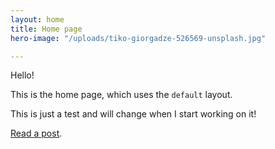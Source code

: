 ```yaml
---
layout: home
title: Home page
hero-image: "/uploads/tiko-giorgadze-526569-unsplash.jpg"

---
```

Hello!

This is the home page, which uses the `default` layout.

This is just a test and will change when I start working on it! 

[Read a post](/2018/03/11/example-post/).
